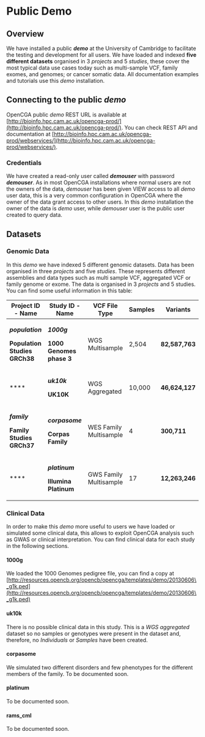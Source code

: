 # Public Demo

## Overview

We have installed a public _**demo**_ at the University of Cambridge to facilitate the testing and development for all users. We have loaded and indexed **five different datasets** organised in 3 _projects_ and 5 _studies_, these cover the most typical data use cases today such as multi-sample VCF, family exomes, and genomes; or cancer somatic data. All documentation examples and tutorials use this _demo_ installation.

## Connecting to the public _demo_

OpenCGA public _demo_ REST URL is available at [http://bioinfo.hpc.cam.ac.uk/opencga-prod/](http://bioinfo.hpc.cam.ac.uk/opencga-prod/). You can check REST API and documentation at [http://bioinfo.hpc.cam.ac.uk/opencga-prod/webservices/](http://bioinfo.hpc.cam.ac.uk/opencga-prod/webservices/).

### Credentials

We have created a read-only user called _**demouser**_ with password _**demouser**_. As in most OpenCGA installations where normal users are not the owners of the data, _demouser_ has been given VIEW access to all _demo_ user data, this is a very common configuration in OpenCGA  where the owner of the data grant access to other users. In this _demo_ installation the owner of the data is _demo_ user, while _demouser_ user is the public  user created to query data.

## Datasets

### Genomic Data <a href="usingopencga-genomicdata" id="usingopencga-genomicdata"></a>

In this _demo_ we have indexed 5 different genomic datasets. Data has been organised in three _projects_ and five _studies_. These represents different assemblies and data types such as multi sample VCF, aggregated VCF or family genome or exome. The data is organised in 3 _projects_ and 5 studies. You can find some useful information in this table:

| Project ID - Name                                                                                                    | Study ID - Name                                                                                                                 | VCF File Type          | Samples | Variants       |
| -------------------------------------------------------------------------------------------------------------------- | ------------------------------------------------------------------------------------------------------------------------------- | ---------------------- | ------- | -------------- |
| <p><em><strong>population</strong></em></p><p><strong></strong></p><p><strong>Population Studies GRCh38</strong></p> | <p><em><strong>1000g</strong></em></p><p><strong></strong></p><p><strong>1000 Genomes phase 3</strong><br><strong></strong></p> | WGS Multisample        | 2,504   | **82,587,763** |
| ****                                                                                                                 | <p><em><strong>uk10k</strong></em></p><p><strong></strong></p><p><strong>UK10K</strong><br><strong></strong></p>                | WGS Aggregated         | 10,000  | **46,624,127** |
| <p><em><strong>family</strong></em></p><p><strong></strong></p><p><strong>Family Studies GRCh37</strong></p>         | <p><em><strong>corpasome</strong></em></p><p><strong></strong></p><p><strong>Corpas Family</strong></p>                         | WES Family Multisample | 4       | **300,711**    |
| ****                                                                                                                 | <p><em><strong>platinum</strong></em></p><p><strong></strong></p><p><strong>Illumina Platinum</strong></p>                      | GWS Family Multisample | 17      | **12,263,246** |

### Clinical Data <a href="usingopencga-clinicaldata" id="usingopencga-clinicaldata"></a>

In order to make this _demo_ more useful to users we have loaded or simulated some clinical data, this allows to exploit OpenCGA analysis such as GWAS or clinical interpretation. You can find clinical data for each study in the following sections.

#### 1000g <a href="usingopencga-1000g" id="usingopencga-1000g"></a>

We loaded the 1000 Genomes pedigree file, you can find a copy at [http://resources.opencb.org/opencb/opencga/templates/demo/20130606\_g1k.ped](http://resources.opencb.org/opencb/opencga/templates/demo/20130606\_g1k.ped) 

#### uk10k <a href="usingopencga-uk10k" id="usingopencga-uk10k"></a>

There is no possible clinical data in this study. This is a _WGS aggregated_ dataset so no samples or genotypes were present in the dataset and, therefore, no _Individuals_ or _Samples_ have been created.  

#### corpasome <a href="usingopencga-corpasome" id="usingopencga-corpasome"></a>

We simulated two different disorders and few phenotypes for the different members of the family. To be documented soon.

#### platinum <a href="usingopencga-platinum" id="usingopencga-platinum"></a>

To be documented soon.

#### rams_cml <a href="usingopencga-rams_cml" id="usingopencga-rams_cml"></a>

To be documented soon.

